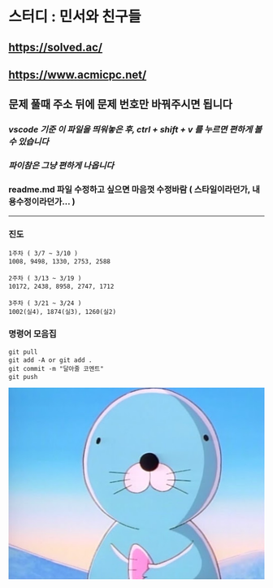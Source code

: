 # 스터디 : 민서와 친구들

## <https://solved.ac/>

## <https://www.acmicpc.net/>

## 문제 풀때 주소 뒤에 문제 번호만 바꿔주시면 됩니다

### ***vscode 기준 이 파일을 띄워놓은 후, ctrl + shift + v 를 누르면 편하게 볼 수 있습니다***

### ***파이참은 그냥 편하게 나옵니다***

### readme.md 파일 수정하고 싶으면 마음껏 수정바람 ( 스타일이라던가, 내용수정이라던가... )

---

### 진도

```text
1주차 ( 3/7 ~ 3/10 )
1008, 9498, 1330, 2753, 2588

2주차 ( 3/13 ~ 3/19 )
10172, 2438, 8958, 2747, 1712

3주차 ( 3/21 ~ 3/24 )
1002(실4), 1874(실3), 1260(실2)
```

### 명령어 모음집

```text
git pull
git add -A or git add .
git commit -m "달아줄 코멘트"
git push
```

![Alternate text](image/bonobono.jpg)

